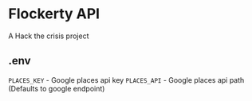 # Flockerty API
A Hack the crisis project

## .env
`PLACES_KEY` - Google places api key
`PLACES_API` - Google places api path (Defaults to google endpoint)
